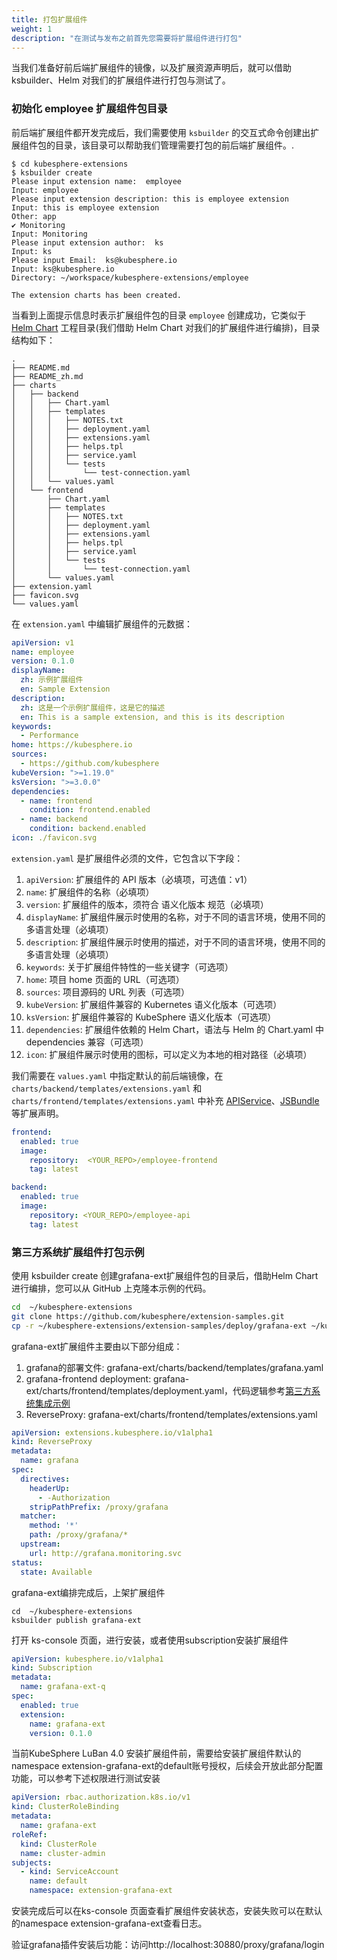 ```yaml
---
title: 打包扩展组件
weight: 1
description: "在测试与发布之前首先您需要将扩展组件进行打包"
---
```


当我们准备好前后端扩展组件的镜像，以及扩展资源声明后，就可以借助 ksbuilder、Helm 对我们的扩展组件进行打包与测试了。

### 初始化 employee 扩展组件包目录

前后端扩展组件都开发完成后，我们需要使用 `ksbuilder` 的交互式命令创建出扩展组件包的目录，该目录可以帮助我们管理需要打包的前后端扩展组件。.

```shell
$ cd kubesphere-extensions
$ ksbuilder create
Please input extension name:  employee
Input: employee
Please input extension description: this is employee extension
Input: this is employee extension
Other: app
✔ Monitoring
Input: Monitoring
Please input extension author:  ks
Input: ks
Please input Email:  ks@kubesphere.io
Input: ks@kubesphere.io
Directory: ~/workspace/kubesphere-extensions/employee

The extension charts has been created.
```

当看到上面提示信息时表示扩展组件包的目录 `employee` 创建成功，它类似于 [Helm Chart](https://helm.sh/zh/docs/topics/charts/) 工程目录(我们借助 Helm Chart 对我们的扩展组件进行编排)，目录结构如下：

```shell
.
├── README.md
├── README_zh.md
├── charts
│   ├── backend
│   │   ├── Chart.yaml
│   │   ├── templates
│   │   │   ├── NOTES.txt
│   │   │   ├── deployment.yaml
│   │   │   ├── extensions.yaml
│   │   │   ├── helps.tpl
│   │   │   ├── service.yaml
│   │   │   └── tests
│   │   │       └── test-connection.yaml
│   │   └── values.yaml
│   └── frontend
│       ├── Chart.yaml
│       ├── templates
│       │   ├── NOTES.txt
│       │   ├── deployment.yaml
│       │   ├── extensions.yaml
│       │   ├── helps.tpl
│       │   ├── service.yaml
│       │   └── tests
│       │       └── test-connection.yaml
│       └── values.yaml
├── extension.yaml
├── favicon.svg
└── values.yaml
```

在 `extension.yaml` 中编辑扩展组件的元数据：
```yaml
apiVersion: v1
name: employee
version: 0.1.0
displayName:
  zh: 示例扩展组件
  en: Sample Extension
description:
  zh: 这是一个示例扩展组件，这是它的描述
  en: This is a sample extension, and this is its description
keywords:
  - Performance
home: https://kubesphere.io
sources:
  - https://github.com/kubesphere
kubeVersion: ">=1.19.0"
ksVersion: ">=3.0.0"
dependencies:
  - name: frontend
    condition: frontend.enabled
  - name: backend
    condition: backend.enabled
icon: ./favicon.svg
```

`extension.yaml` 是扩展组件必须的文件，它包含以下字段：

1. `apiVersion`: 扩展组件的 API 版本（必填项，可选值：v1）
1. `name`: 扩展组件的名称（必填项）
1. `version`: 扩展组件的版本，须符合 语义化版本 规范（必填项）
1. `displayName`: 扩展组件展示时使用的名称，对于不同的语言环境，使用不同的多语言处理（必填项）
1. `description`: 扩展组件展示时使用的描述，对于不同的语言环境，使用不同的多语言处理（必填项）
1. `keywords`: 关于扩展组件特性的一些关键字（可选项）
1. `home`: 项目 home 页面的 URL（可选项）
1. `sources`: 项目源码的 URL 列表（可选项）
1. `kubeVersion`: 扩展组件兼容的 Kubernetes 语义化版本（可选项）
1. `ksVersion`: 扩展组件兼容的 KubeSphere 语义化版本（可选项）
1. `dependencies`: 扩展组件依赖的 Helm Chart，语法与 Helm 的 Chart.yaml 中 dependencies 兼容（可选项）
1. `icon`: 扩展组件展示时使用的图标，可以定义为本地的相对路径（必填项）

我们需要在 `values.yaml` 中指定默认的前后端镜像，在 `charts/backend/templates/extensions.yaml` 和 `charts/frontend/templates/extensions.yaml` 中补充 [APIService](../../examples/employee-management-extension-example/#3-注册后端扩展组件-api-到-ks-apiserver)、[JSBundle](../../examples/employee-management-extension-example/#3-注册前端扩展组件到-ks-apiserver) 等扩展声明。

```yaml
frontend:
  enabled: true
  image:
    repository:  <YOUR_REPO>/employee-frontend
    tag: latest

backend:
  enabled: true
  image:
    repository: <YOUR_REPO>/employee-api
    tag: latest
```


### 第三方系统扩展组件打包示例

使用 ksbuilder create 创建grafana-ext扩展组件包的目录后，借助Helm Chart 进行编排，您可以从 GitHub 上克隆本示例的代码。

```bash
cd  ~/kubesphere-extensions
git clone https://github.com/kubesphere/extension-samples.git
cp -r ~/kubesphere-extensions/extension-samples/deploy/grafana-ext ~/kubesphere-extensions/grafana-ext
```

grafana-ext扩展组件主要由以下部分组成：
1. grafana的部署文件: grafana-ext/charts/backend/templates/grafana.yaml
1. grafana-frontend deployment: grafana-ext/charts/frontend/templates/deployment.yaml，代码逻辑参考[第三方系统集成示例](../../examples/third-party-component-integration-example#前端扩展组件开发)
1. ReverseProxy: grafana-ext/charts/frontend/templates/extensions.yaml

```yaml
apiVersion: extensions.kubesphere.io/v1alpha1
kind: ReverseProxy
metadata:
  name: grafana
spec:
  directives:
    headerUp:
      - -Authorization
    stripPathPrefix: /proxy/grafana
  matcher:
    method: '*'
    path: /proxy/grafana/*
  upstream:
    url: http://grafana.monitoring.svc
status:
  state: Available
```

grafana-ext编排完成后，上架扩展组件

```shell
cd  ~/kubesphere-extensions
ksbuilder publish grafana-ext
```

打开 ks-console 页面，进行安装，或者使用subscription安装扩展组件

```yaml
apiVersion: kubesphere.io/v1alpha1
kind: Subscription
metadata:
  name: grafana-ext-q
spec:
  enabled: true
  extension:
    name: grafana-ext
    version: 0.1.0
```

当前KubeSphere LuBan 4.0 安装扩展组件前，需要给安装扩展组件默认的namespace extension-grafana-ext的default账号授权，后续会开放此部分配置功能，可以参考下述权限进行测试安装

```yaml
apiVersion: rbac.authorization.k8s.io/v1
kind: ClusterRoleBinding
metadata:
  name: grafana-ext
roleRef:
  kind: ClusterRole
  name: cluster-admin
subjects:
  - kind: ServiceAccount
    name: default
    namespace: extension-grafana-ext
```

安装完成后可以在ks-console 页面查看扩展组件安装状态，安装失败可以在默认的namespace extension-grafana-ext查看日志。

验证grafana插件安装后功能：访问http://localhost:30880/proxy/grafana/login

